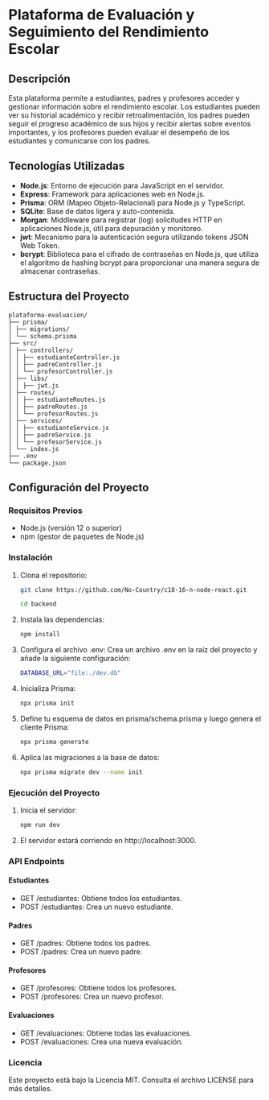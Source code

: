 # Plataforma de Evaluación y Seguimiento del Rendimiento Escolar

## Descripción

Esta plataforma permite a estudiantes, padres y profesores acceder y gestionar información sobre el rendimiento escolar. Los estudiantes pueden ver su historial académico y recibir retroalimentación, los padres pueden seguir el progreso académico de sus hijos y recibir alertas sobre eventos importantes, y los profesores pueden evaluar el desempeño de los estudiantes y comunicarse con los padres.

## Tecnologías Utilizadas

- **Node.js**: Entorno de ejecución para JavaScript en el servidor.
- **Express**: Framework para aplicaciones web en Node.js.
- **Prisma**: ORM (Mapeo Objeto-Relacional) para Node.js y TypeScript.
- **SQLite**: Base de datos ligera y auto-contenida.
- **Morgan**: Middleware para registrar (log) solicitudes HTTP en aplicaciones Node.js, útil para depuración y monitoreo.
- **jwt**: Mecanismo para la autenticación segura utilizando tokens JSON Web Token.
- **bcrypt**: Biblioteca para el cifrado de contraseñas en Node.js, que utiliza el algoritmo de hashing bcrypt para proporcionar una manera segura de almacenar contraseñas.

## Estructura del Proyecto
```
plataforma-evaluacion/
├── prisma/
│ ├── migrations/
│ └── schema.prisma
├── src/
│ ├── controllers/
│ │ ├── estudianteController.js
│ │ ├── padreController.js
│ │ └── profesorController.js
│ ├── libs/
│ │ ├── jwt.js
│ ├── routes/
│ │ ├── estudianteRoutes.js
│ │ ├── padreRoutes.js
│ │ └── profesorRoutes.js
│ ├── services/
│ │ ├── estudianteService.js
│ │ ├── padreService.js
│ │ └── profesorService.js
│ └── index.js
├── .env
└── package.json
```
## Configuración del Proyecto

### Requisitos Previos

- Node.js (versión 12 o superior)
- npm (gestor de paquetes de Node.js)

### Instalación

1. Clona el repositorio:
   ```bash
   git clone https://github.com/No-Country/c18-16-n-node-react.git
   ```
   ```bash
   cd backend
   ```
2. Instala las dependencias:
   ```bash
   npm install
   ```
3. Configura el archivo .env:
   Crea un archivo .env en la raíz del proyecto y añade la siguiente configuración:
   ```bash
   DATABASE_URL="file:./dev.db"
   ```
4. Inicializa Prisma:
   ```bash
   npx prisma init
   ```
5. Define tu esquema de datos en prisma/schema.prisma y luego genera el cliente Prisma:
   ```bash
   npx prisma generate
   ```
6. Aplica las migraciones a la base de datos:
   ```bash
   npx prisma migrate dev --name init
   ```

### Ejecución del Proyecto

1. Inicia el servidor:
    ```bash
    npm run dev
    ```
2. El servidor estará corriendo en http://localhost:3000.

### API Endpoints

#### Estudiantes
* GET /estudiantes: Obtiene todos los estudiantes.
* POST /estudiantes: Crea un nuevo estudiante.
#### Padres
* GET /padres: Obtiene todos los padres.
* POST /padres: Crea un nuevo padre.
#### Profesores
* GET /profesores: Obtiene todos los profesores.
* POST /profesores: Crea un nuevo profesor.
#### Evaluaciones
* GET /evaluaciones: Obtiene todas las evaluaciones.
* POST /evaluaciones: Crea una nueva evaluación.

### Licencia

Este proyecto está bajo la Licencia MIT. Consulta el archivo LICENSE para más detalles.